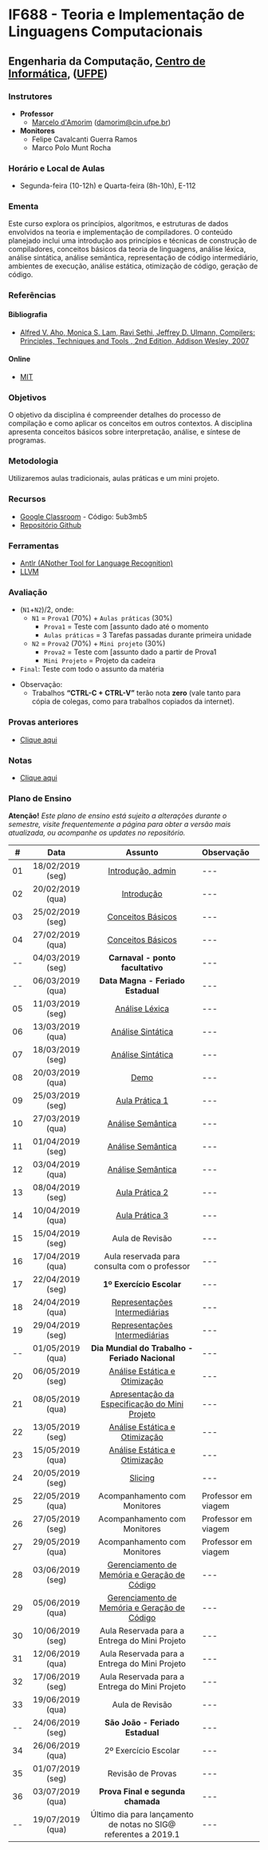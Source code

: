 # IF688 - Teoria e Implementação de Linguagens Computacionais

## Engenharia da Computação, [Centro de Informática](http://www.cin.ufpe.br), ([UFPE](http://www.ufpe.br))

### Instrutores

* **Professor** 
  * [Marcelo d'Amorim](http://cin.ufpe.br/~damorim/) (damorim@cin.ufpe.br)
* **Monitores** 
  * Felipe Cavalcanti Guerra Ramos
  * Marco Polo Munt Rocha 
  
### Horário e Local de Aulas
* Segunda-feira (10-12h) e Quarta-feira (8h-10h), E-112

### Ementa

Este curso explora os princípios, algoritmos, e estruturas de dados envolvidos na teoria e implementação de compiladores. 
O conteúdo planejado inclui uma introdução aos princípios e técnicas de construção de compiladores, conceitos básicos da teoria de linguagens, análise léxica, análise sintática, análise semântica, representação de código intermediário, ambientes de execução, análise estática, otimização de código, geração de código.

### Referências

#### Bibliografia
- [Alfred V. Aho, Monica S. Lam, Ravi Sethi, Jeffrey D. Ulmann, Compilers: Principles, Techniques and Tools , 2nd Edition, Addison Wesley, 2007](https://www.saraiva.com.br/compiladores-principios-tecnicas-e-ferramentas-1998960.html)
#### Online
- [MIT](https://ocw.mit.edu/courses/electrical-engineering-and-computer-science/6-035-computer-language-engineering-sma-5502-fall-2005/)

### Objetivos

O objetivo da disciplina é compreender detalhes do processo de compilação e como aplicar os conceitos em outros contextos.
A disciplina apresenta conceitos básicos sobre interpretação, análise, e síntese de programas. 

### Metodologia

Utilizaremos aulas tradicionais, aulas práticas e um mini projeto.

### Recursos

- [Google Classroom](http://classroom.google.com) - Código:  5ub3mb5
- [Repositório Github]( http://github.com/damorim/compilers-cin)

### Ferramentas
- [Antlr (ANother Tool for Language Recognition)](https://www.antlr.org/)
- [LLVM](https://llvm.org/)

### Avaliação
* (`N1`+`N2`)/2, onde:
  * `N1` = `Prova1` (70%) + `Aulas práticas` (30%)
    * `Prova1` = Teste com [assunto dado até o momento
    * `Aulas práticas` = 3 Tarefas passadas durante primeira unidade
  * `N2` = `Prova2` (70%) + `Mini projeto` (30%)
    * `Prova2` = Teste com [assunto dado a partir de Prova1 
    * `Mini Projeto` = Projeto da cadeira
* `Final`: Teste com todo o assunto da matéria

- Observação:
  - Trabalhos **“CTRL-C + CTRL-V”** terão nota **zero** (vale tanto para cópia de colegas, como para trabalhos copiados da internet).

### Provas anteriores
- [Clique aqui](/provas)

### Notas
- [Clique aqui](https://docs.google.com/spreadsheets/d/1bBrZeFmS-fFnsUazjbqWenF_2S8vPdO3VOEtcmWQOMc/edit#gid=735529987)

### Plano de Ensino

**Atenção!** 
*Este plano de ensino está sujeito a alterações durante o semestre, visite frequentemente a página para obter a versão mais atualizada, ou acompanhe os updates no repositório.*

| # | Data | Assunto | Observação |
|:---:|:----:|:----------------------:|:----------------------|
| 01 | 18/02/2019 (seg) | [Introdução, admin](/slides-aulas/intro.pptx) | --- |
| 02 | 20/02/2019 (qua) | [Introdução](/slides-aulas/intro.pptx) | --- |
| 03 | 25/02/2019 (seg) | [Conceitos Básicos](/slides-aulas/conceitos-basicos.pptx) | --- |
| 04 | 27/02/2019 (qua) | [Conceitos Básicos](/slides-aulas/conceitos-basicos.pptx) | --- |
| -- | 04/03/2019 (seg) | **Carnaval - ponto facultativo** | --- |
| -- | 06/03/2019 (qua) | **Data Magna - Feriado Estadual** | --- |
| 05 | 11/03/2019 (seg) | [Análise Léxica](/slides-aulas/analise-lexica.pptx) | --- |
| 06 | 13/03/2019 (qua) | [Análise Sintática](/slides-aulas/analise-sintatica.pptx)| --- |
| 07 | 18/03/2019 (seg) | [Análise Sintática](/slides-aulas/analise-sintatica.pptx) | --- |
| 08 | 20/03/2019 (qua) | [Demo](/demos) | --- |
| 09 | 25/03/2019 (seg) | [Aula Prática 1](/AP1) | --- |
| 10 | 27/03/2019 (qua) | [Análise Semântica](/slides-aulas/analise-semantica.pptx) | --- |
| 11 | 01/04/2019 (seg) | [Análise Semântica](/slides-aulas/analise-semantica.pptx) | --- |
| 12 | 03/04/2019 (qua) | [Análise Semântica](/slides-aulas/analise-semantica.pptx)  | --- |
| 13 | 08/04/2019 (seg) | [Aula Prática 2](/AP2) | --- |
| 14 | 10/04/2019 (qua) | [Aula Prática 3](/AP3) | --- |
| 15 | 15/04/2019 (seg) | Aula de Revisão | --- |
| 16 | 17/04/2019 (qua) | Aula reservada para consulta com o professor| --- |
| 17 | 22/04/2019 (seg) | **1º Exercício Escolar** | --- |
| 18 | 24/04/2019 (qua) | [Representações Intermediárias](/slides-aulas/representacoes-intermediarias.pptx) | --- |
| 19 | 29/04/2019 (seg) | [Representações Intermediárias](/slides-aulas/representacoes-intermediarias.pptx) | --- |
| -- | 01/05/2019 (qua) | **Dia Mundial do Trabalho - Feriado Nacional** | --- |
| 20 | 06/05/2019 (seg) | [Análise Estática e Otimização]() | --- |
| 21 | 08/05/2019 (qua) | [Apresentação da Especificação do Mini Projeto](/mini-projeto) | --- |
| 22 | 13/05/2019 (seg) | [Análise Estática e Otimização]() | --- |
| 23 | 15/05/2019 (qua) | [Análise Estática e Otimização]()| --- |
| 24 | 20/05/2019 (seg) | [Slicing]() | --- |
| 25 | 22/05/2019 (qua) | Acompanhamento com Monitores | Professor em viagem |
| 26 | 27/05/2019 (seg) | Acompanhamento com Monitores | Professor em viagem |
| 27 | 29/05/2019 (qua) | Acompanhamento com Monitores | Professor em viagem |
| 28 | 03/06/2019 (seg) | [Gerenciamento de Memória e Geração de Código](/slides-aulas/ambiente-exec-e-geracao-codigo.pptx) | --- |
| 29 | 05/06/2019 (qua) | [Gerenciamento de Memória e Geração de Código](/slides-aulas/ambiente-exec-e-geracao-codigo.pptx) | --- |
| 30 | 10/06/2019 (seg) | Aula Reservada para a Entrega do Mini Projeto | --- |
| 31 | 12/06/2019 (qua) | Aula Reservada para a Entrega do Mini Projeto | --- |
| 32 | 17/06/2019 (seg) | Aula Reservada para a Entrega do Mini Projeto | --- |
| 33 | 19/06/2019 (qua) | Aula de Revisão | --- |
| -- | 24/06/2019 (seg) | **São João - Feriado Estadual**| --- |
| 34 | 26/06/2019 (qua) | 2º Exercício Escolar | --- |
| 35 | 01/07/2019 (seg) |Revisão de Provas | --- |
| 36 | 03/07/2019 (qua) | **Prova Final e segunda chamada**  | --- |
| -- | 19/07/2019 (qua) | Último dia para lançamento de notas no SIG@ referentes a 2019.1| ---|
